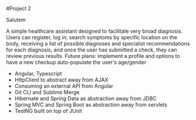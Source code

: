 #Project 2

Salutem

A simple healthcare assistant designed to facilitate very broad diagnosis. Users can register, log in, search symptoms by specific location on the body, receiving a list of possible diagnoses and specialist recommendations for each diagnosis, and once the user has submitted a check, they can review previous results.
Future plans: implement a profile and options to have a new checkup auto-populate the user's age/gender

- Angular, Typescript
- HttpClient to abstract away from AJAX
- Consuming an external API from Angular
- Git CLI and Sublime Merge
- Hibernate and Spring Data as abstraction away from JDBC
- Spring MVC and Spring Boot as abstraction away from servlets
- TestNG built on top of JUnit

